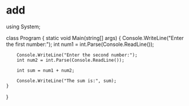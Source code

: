 # add
using System;

class Program
{
    static void Main(string[] args)
    {
        Console.WriteLine("Enter the first number:");
        int num1 = int.Parse(Console.ReadLine());

        Console.WriteLine("Enter the second number:");
        int num2 = int.Parse(Console.ReadLine());

        int sum = num1 + num2;

        Console.WriteLine("The sum is:", sum);
    }
}
